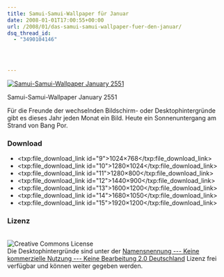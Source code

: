 ```yaml
---
title: Samui-Samui-Wallpaper für Januar
date: 2008-01-01T17:00:55+00:00
url: /2008/01/das-samui-samui-wallpaper-fuer-den-januar/
dsq_thread_id:
  - "3490104146"




---
```

<div class="flickr">
  <a href="http://www.flickr.com/photos/schreibblogade/2157072563/" title="Samui-Samui-Wallpaper January 2551"><img src="//farm3.static.flickr.com/2361/2157072563_47e275de35.jpg" alt="Samui-Samui-Wallpaper January 2551" /></a></p>

  <p>
    Samui-Samui-Wallpaper January 2551
  </p>
</div>

Für die Freunde der wechselnden Bildschirm- oder Desktophintergründe gibt es dieses Jahr jeden Monat ein Bild. Heute ein Sonnenuntergang am Strand von Bang Por.

### Download

* <txp:file\_download\_link id="9">1024&#215;768</txp:file\_download\_link>
* <txp:file\_download\_link id="10">1280&#215;1024</txp:file\_download\_link>
* <txp:file\_download\_link id="11">1280&#215;800</txp:file\_download\_link>
* <txp:file\_download\_link id="12">1440&#215;900</txp:file\_download\_link>
* <txp:file\_download\_link id="13">1600&#215;1200</txp:file\_download\_link>
* <txp:file\_download\_link id="14">1680&#215;1050</txp:file\_download\_link>
* <txp:file\_download\_link id="15">1920&#215;1200</txp:file\_download\_link>

### Lizenz

<a rel="license" href="http://creativecommons.org/licenses/by-nc-nd/2.0/de/"><br /> <img alt="Creative Commons License" style="display:inline;float:left;margin-right:10px;" src="//i.creativecommons.org/l/by-nc-nd/2.0/de/88x31.png" /><br /> </a> Die Desktophintergründe sind unter der <a rel="license" href="http://creativecommons.org/licenses/by-nc-nd/2.0/de/">Namensnennung --- Keine kommerzielle Nutzung --- Keine Bearbeitung 2.0 Deutschland</a> Lizenz frei verfügbar und können weiter gegeben werden.
